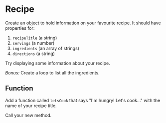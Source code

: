 # Recipe
Create an object to hold information on your favourite recipe. It should have properties for:

1. `recipeTitle` (a string)
1. `servings` (a number)
1. `ingredients` (an array of strings)
1. `directions` (a string)


Try displaying some information about your recipe.

*Bonus:* Create a loop to list all the ingredients.

## Function
Add a function called `letsCook` that says "I'm hungry! Let's cook..." with the name of your recipe title.

Call your new method.
